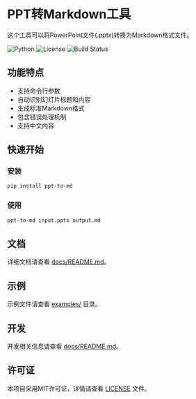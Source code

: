 # PPT转Markdown工具

这个工具可以将PowerPoint文件(.pptx)转换为Markdown格式文件。

![Python](https://img.shields.io/badge/python-3.7%2B-blue)
![License](https://img.shields.io/badge/license-MIT-green)
![Build Status](https://img.shields.io/badge/build-passing-brightgreen)

## 功能特点

- 支持命令行参数
- 自动识别幻灯片标题和内容
- 生成标准Markdown格式
- 包含错误处理机制
- 支持中文内容

## 快速开始

### 安装

```bash
pip install ppt-to-md
```

### 使用

```bash
ppt-to-md input.pptx output.md
```

## 文档

详细文档请查看 [docs/README.md](docs/README.md)。

## 示例

示例文件请查看 [examples/](examples/) 目录。

## 开发

开发相关信息请查看 [docs/README.md](docs/README.md)。

## 许可证

本项目采用MIT许可证，详情请查看 [LICENSE](LICENSE) 文件。